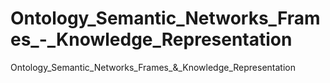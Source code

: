 # Ontology_Semantic_Networks_Frames_-_Knowledge_Representation
Ontology_Semantic_Networks_Frames_&amp;_Knowledge_Representation
